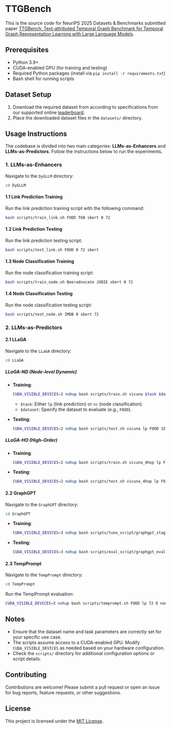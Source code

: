 # TTGBench

This is the source code for NeurIPS 2025 Datasets & Benchmarks submitted paper [TTGBench: Text-attributed Temporal Graph Benchmark for Temporal Graph Representation Learning with Large Language Models](https://openreview.net/forum?id=zae0fR82lS).

## Prerequisites

- Python 3.9+
- CUDA-enabled GPU (for training and testing)
- Required Python packages (install via `pip install -r requirements.txt`)
- Bash shell for running scripts

## Dataset Setup

1. Download the required dataset from according to specifications from our supported online [leaderboard](https://ttgbench.netlify.app).
2. Place the downloaded dataset files in the `datasets/` directory.

## Usage Instructions

The codebase is divided into two main categories: **LLMs-as-Enhancers** and **LLMs-as-Predictors**. Follow the instructions below to run the experiments.

### 1. LLMs-as-Enhancers

Navigate to the `DyGLLM` directory:

```bash
cd DyGLLM
```

#### 1.1 Link Prediction Training

Run the link prediction training script with the following command:

```bash
bash scripts/train_link.sh FOOD TGN sbert 0 72
```

#### 1.2 Link Prediction Testing

Run the link prediction testing script:

```bash
bash scripts/test_link.sh FOOD 0 72 sbert
```

#### 1.3 Node Classification Training

Run the node classification training script:

```bash
bash scripts/train_node.sh Beeradvocate JODIE sbert 0 72
```

#### 1.4 Node Classification Testing

Run the node classification testing script:

```bash
bash scripts/test_node.sh IMDB 0 sbert 72
```

### 2. LLMs-as-Predictors

#### 2.1 LLaGA

Navigate to the `LLaGA` directory:

```bash
cd LLaGA
```

##### LLaGA-ND (Node-level Dynamic)

- **Training**:

  ```bash
  CUDA_VISIBLE_DEVICES=2 nohup bash scripts/train.sh vicuna $task $dataset 16 sbert 72 0 sbert
  ```

  - `$task`: Either `lp` (link prediction) or `nc` (node classification).
  - `$dataset`: Specify the dataset to evaluate (e.g., `FOOD`).

- **Testing**:

  ```bash
  CUDA_VISIBLE_DEVICES=2 nohup bash scripts/test.sh vicuna lp FOOD 32 sbert 72 0 sbert &
  ```

##### LLaGA-HO (High-Order)

- **Training**:

  ```bash
  CUDA_VISIBLE_DEVICES=2 nohup bash scripts/train.sh vicuna_4hop lp FOOD 16 sbert 72 0 sbert &
  ```

- **Testing**:

  ```bash
  CUDA_VISIBLE_DEVICES=2 nohup bash scripts/test.sh vicuna_4hop lp FOOD 32 sbert 72 0 sbert &
  ```

#### 2.2 GraphGPT

Navigate to the `GraphGPT` directory:

```bash
cd GraphGPT
```

- **Training**:

  ```bash
  CUDA_VISIBLE_DEVICES=3 nohup bash scripts/tune_script/graphgpt_stage2.sh FOOD lp sbert 72 0 sbert &
  ```

- **Testing**:

  ```bash
  CUDA_VISIBLE_DEVICES=3 nohup bash scripts/eval_script/graphgpt_eval.sh FOOD lp sbert 72 0 sbert &
  ```

#### 2.3 TempPrompt

Navigate to the `TempPrompt` directory:

```bash
cd TempPrompt
```

Run the TempPrompt evaluation:

```bash
CUDA_VISIBLE_DEVICES=3 nohup bash scripts/temprompt.sh FOOD lp 72 0 nondst2 sbert &
```

## Notes

- Ensure that the dataset name and task parameters are correctly set for your specific use case.
- The scripts assume access to a CUDA-enabled GPU. Modify `CUDA_VISIBLE_DEVICES` as needed based on your hardware configuration.
- Check the `scripts/` directory for additional configuration options or script details.

## Contributing

Contributions are welcome! Please submit a pull request or open an issue for bug reports, feature requests, or other suggestions.

## License

This project is licensed under the [MIT License](LICENSE).
